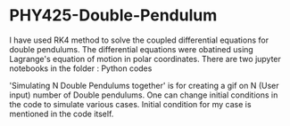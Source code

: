 # PHY425-Double-Pendulum
I have used RK4 method to solve the coupled differential equations for double pendulums. The differential equations were obatined using Lagrange's equation of motion in polar coordinates.
There are two jupyter notebooks in the folder  : Python codes

'Simulating N Double Pendulums together' is for creating a gif on N (User input) number of Double pendulums. One can change initial conditions in the code to simulate various cases. Initial condition for my case is mentioned in the code itself.
